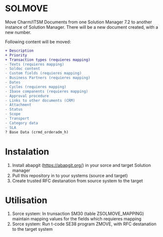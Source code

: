 # SOLMOVE
Move Charm/ITSM Documents from one Solution Manager 7.2 to another instance of Solution Manager. 
There will be a new document created, with a new number.

Following content will be moved:
```diff
+ Description
+ Priority
+ Transaction types (requieres mapping)
- Texts (requieres mapping)
- Soldoc content
- Custom fields (requieres mapping)
- Business Partners (requieres mapping)
- Dates
- Cycles (requieres mapping)
- Ibase companents (requieres mapping)
- Approval procedure
- Links to other documents (CRM)
- Attachment
- Status
- Scope
- Transport
- Category data
- SLA
? Base Data (crmd_orderadm_h)
```

# Instalation
1) Install abapgit (https://abapgit.org/) in your sorce and target Solution manager
2) Pull this repository in to your systems (source and target)
3) Create trusted RFC destanation from source system to the target

# Utilisation
1)  Sorce system: In trunsaction SM30 (table ZSOLMOVE_MAPPING) maintain mapping values for the fields which requieres mapping
2)  Sorce system: Run t-code SE38 program ZMOVE, with RFC destanation to the target system 
